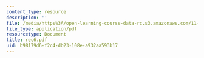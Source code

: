 ```yaml
---
content_type: resource
description: ''
file: /media/https%3A/open-learning-course-data-rc.s3.amazonaws.com/11-204-planning-communications-and-digital-media-fall-2004/b98179d6f2c4db23108ea932aa593b17_rec6.pdf
file_type: application/pdf
resourcetype: Document
title: rec6.pdf
uid: b98179d6-f2c4-db23-108e-a932aa593b17
---
```

